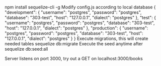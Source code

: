 npm install sequelize-cli -g
Modify config.js according to local database
{
  "development": {
    "username": "postgres",
    "password": "postgres",
    "database": "303-test",
    "host": "127.0.0.1",
    "dialect": "postgres"
  },
  "test": {
    "username": "postgres",
    "password": "postgres",
    "database": "303-test",
    "host": "127.0.0.1",
    "dialect": "postgres"
  },
  "production": {
    "username": "postgres",
    "password": "postgres",
    "database": "303-test",
    "host": "127.0.0.1",
    "dialect": "postgres"
  }
}
Execute migrations, this will create needed tables
sequelize db:migrate
Execute the seed anytime after 
sequelize db:seed:all

Server listens on port 3000, try out a GET on localhost:3000/books